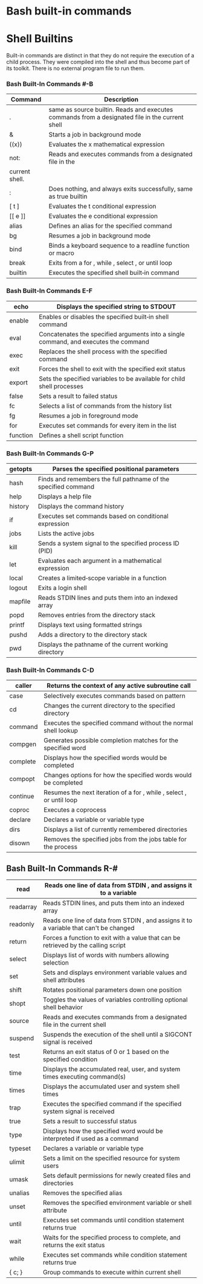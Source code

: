 # Bash built-in commands

# ****Shell Builtins****

Built-in commands are distinct in that they do not require the execution of a child process. They were compiled into the shell and thus become part of its toolkit. There is no external program file to run them.

### Bash Built‐In Commands #-B

| Command | Description |
| --- | --- |
| .  | same as source builtin. Reads and executes commands from a designated file in the current shell |
| & | Starts a job in background mode |
| ((x)) | Evaluates the x mathematical expression |
| not: | Reads and executes commands from a designated file in the
current shell. |
| : | Does nothing, and always exits successfully, same as true builtin |
| [ t ] | Evaluates the t conditional expression |
| [[ e ]] | Evaluates the e conditional expression |
| alias | Defines an alias for the specified command |
| bg | Resumes a job in background mode |
| bind | Binds a keyboard sequence to a readline function or macro |
| break | Exits from a for , while , select , or until loop |
| builtin | Executes the specified shell built‐in command |

### Bash Built‐In Commands E-F

| echo | Displays the specified string to STDOUT |
| --- | --- |
| enable | Enables or disables the specified built‐in shell command |
| eval | Concatenates the specified arguments into a single command, and executes the command |
| exec | Replaces the shell process with the specified command |
| exit | Forces the shell to exit with the specified exit status |
| export | Sets the specified variables to be available for child shell processes |
| false | Sets a result to failed status |
| fc | Selects a list of commands from the history list |
| fg | Resumes a job in foreground mode |
| for | Executes set commands for every item in the list |
| function | Defines a shell script function |

### Bash Built‐In Commands G-P

| getopts | Parses the specified positional parameters |
| --- | --- |
| hash | Finds and remembers the full pathname of the specified command |
| help | Displays a help file |
| history | Displays the command history |
| if | Executes set commands based on conditional expression |
| jobs | Lists the active jobs |
| kill | Sends a system signal to the specified process ID (PID) |
| let | Evaluates each argument in a mathematical expression |
| local | Creates a limited‐scope variable in a function |
| logout | Exits a login shell |
| mapfile | Reads STDIN lines and puts them into an indexed array |
| popd | Removes entries from the directory stack |
| printf | Displays text using formatted strings |
| pushd | Adds a directory to the directory stack |
| pwd | Displays the pathname of the current working directory |

### Bash Built‐In Commands C-D

| caller | Returns the context of any active subroutine call |
| --- | --- |
| case | Selectively executes commands based on pattern |
| cd | Changes the current directory to the specified directory |
| command | Executes the specified command without the normal shell lookup |
| compgen | Generates possible completion matches for the specified word |
| complete | Displays how the specified words would be completed |
| compopt | Changes options for how the specified words would be completed |
| continue | Resumes the next iteration of a for , while , select , or until loop |
| coproc | Executes a coprocess |
| declare | Declares a variable or variable type |
| dirs | Displays a list of currently remembered directories |
| disown | Removes the specified jobs from the jobs table for the process |

## Bash Built‐In Commands R-#

| read | Reads one line of data from STDIN , and assigns it to a variable |
| --- | --- |
| readarray | Reads STDIN lines, and puts them into an indexed array |
| readonly | Reads one line of data from STDIN , and assigns it to a variable that can't be changed |
| return | Forces a function to exit with a value that can be retrieved by the calling script |
| select | Displays list of words with numbers allowing selection |
| set | Sets and displays environment variable values and shell attributes |
| shift | Rotates positional parameters down one position |
| shopt | Toggles the values of variables controlling optional shell behavior |
| source | Reads and executes commands from a designated file in the current shell |
| suspend | Suspends the execution of the shell until a SIGCONT signal is received |
| test | Returns an exit status of 0 or 1 based on the specified condition |
| time | Displays the accumulated real, user, and system times executing command(s) |
| times | Displays the accumulated user and system shell times |
| trap | Executes the specified command if the specified system signal is received |
| true | Sets a result to successful status |
| type | Displays how the specified word would be interpreted if used as a command |
| typeset | Declares a variable or variable type |
| ulimit | Sets a limit on the specified resource for system users |
| umask | Sets default permissions for newly created files and directories |
| unalias | Removes the specified alias |
| unset | Removes the specified environment variable or shell attribute |
| until | Executes set commands until condition statement returns true |
| wait | Waits for the specified process to complete, and returns the exit status |
| while | Executes set commands while condition statement returns true |
| { c; } | Group commands to execute within current shell |
